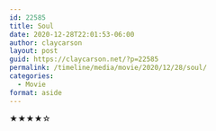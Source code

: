 ```yaml
---
id: 22585
title: Soul
date: 2020-12-28T22:01:53-06:00
author: claycarson
layout: post
guid: https://claycarson.net/?p=22585
permalink: /timeline/media/movie/2020/12/28/soul/
categories:
  - Movie
format: aside
---
```

<div class="media-details"></div>

<div class="media-creator"></div>

<div class="media-rating">★★★★☆</div>